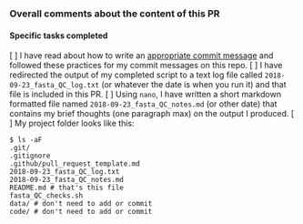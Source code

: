 ### Overall comments about the content of this PR


#### Specific tasks completed

[ ] I have read about how to write an [appropriate commit message](https://chris.beams.io/posts/git-commit/) and followed these practices for my commit messages on this repo.
[ ] I have redirected the output of my completed script to a text log file called `2018-09-23_fasta_QC_log.txt` (or whatever the date is when you run it) and that file is included in this PR.
[ ] Using `nano`, I have written a short markdown formatted file named `2018-09-23_fasta_QC_notes.md` (or other date) that contains my brief thoughts (one paragraph max) on the output I produced.
[ ] My project folder looks like this:

```
$ ls -aF
.git/
.gitignore
.github/pull_request_template.md
2018-09-23_fasta_QC_log.txt
2018-09-23_fasta_QC_notes.md
README.md # that's this file
fasta_QC_checks.sh
data/ # don't need to add or commit
code/ # don't need to add or commit
```


